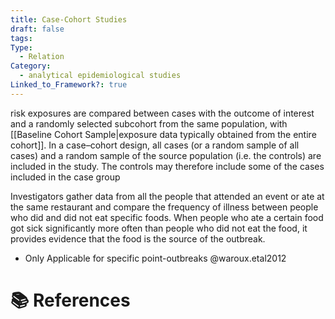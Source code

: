 ```yaml
---
title: Case-Cohort Studies
draft: false
tags: 
Type:
  - Relation
Category:
  - analytical epidemiological studies
Linked_to_Framework?: true
---
```

risk exposures are compared between cases with the outcome of interest and a randomly selected subcohort from the same population, with [[Baseline Cohort Sample|exposure data typically obtained from the entire cohort]]. In a case–cohort design, all cases (or a random sample of all cases) and a random sample of the source population (i.e. the controls) are included in the study. The controls may therefore include some of the cases included in the case group

Investigators gather data from all the people that attended an event or ate at the same restaurant and compare the frequency of illness between people who did and did not eat specific foods. When people who ate a certain food got sick significantly more often than people who did not eat the food, it provides evidence that the food is the source of the outbreak.

- Only Applicable for specific point-outbreaks @waroux.etal2012

# 📚 References
